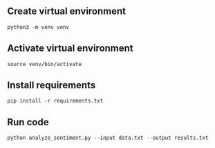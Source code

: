 ## Create virtual environment
```python3 -m venv venv```

## Activate virtual environment
```source venv/bin/activate```

## Install requirements
```pip install -r requirements.txt```

## Run code
```python analyze_sentiment.py --input data.txt --output results.txt```